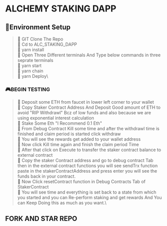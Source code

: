 # ALCHEMY STAKING DAPP

## 🚩Environment Setup

> 🦸 GIT Clone The Repo\
> 🦸 Cd to ALC_STAKING_DAPP\
> 🦸 yarn install\
> 🦸 Open Three Different terminals And Type below commands in three seprate terminals\
> 🦸 yarn start\
> 🦸 yarn chain\
> 🦸 yarn Deploy\

### 🎮BEGIN TESTING
> 👀 Deposit some ETH from faucet in lower left corner to your wallet\
> 👀 Copy Staker Contract Address And Deposit Good amount of ETH to avoid "RIP Withdrawl" Bcz of low funds and also because we are using exponential interest calculation \
> 👀 Stake Some Eth "I Recommend 0.1 Eth" \
> 👀 From Debug Contract Kill some time and after the withdrawl time is finished and claim period is started click withdraw\
> 👀 You will see the rewards get added to your wallet address\
> 👀 Now click Kill time again and finish the claim period Time\
> 👀 After that click on Execute to transfer the staker contract balance to external contract\
> 👀 Copy the staker Contract address and go to debug contract Tab then in the external contract functions you will see sendTrx function paste in the stakerContractAddress and press enter you will see the funds back in your contract.\
> 👀 Now Click resetContract function in Debug Contracts Tab of StakerContract\
> 👀 You will see time and everything is set back to a state from which you started and you can Re-perform staking and get rewards  And You can Keep Doing this as much as you want.\

## FORK AND STAR REPO 

 




